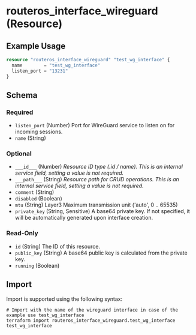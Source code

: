 # routeros_interface_wireguard (Resource)


## Example Usage
```terraform
resource "routeros_interface_wireguard" "test_wg_interface" {
  name        = "test_wg_interface"
  listen_port = "13231"
}
```

<!-- schema generated by tfplugindocs -->
## Schema

### Required

- `listen_port` (Number) Port for WireGuard service to listen on for incoming sessions.
- `name` (String)

### Optional

- `___id___` (Number) <em>Resource ID type (.id / name). This is an internal service field, setting a value is not required.</em>
- `___path___` (String) <em>Resource path for CRUD operations. This is an internal service field, setting a value is not required.</em>
- `comment` (String)
- `disabled` (Boolean)
- `mtu` (String) Layer3 Maximum transmission unit ('auto', 0 .. 65535)
- `private_key` (String, Sensitive) A base64 private key. If not specified, it will be automatically generated upon interface creation.

### Read-Only

- `id` (String) The ID of this resource.
- `public_key` (String) A base64 public key is calculated from the private key.
- `running` (Boolean)

## Import
Import is supported using the following syntax:
```shell
# Import with the name of the wireguard interface in case of the example use test_wg_interface
terraform import routeros_interface_wireguard.test_wg_interface test_wg_interface
```
